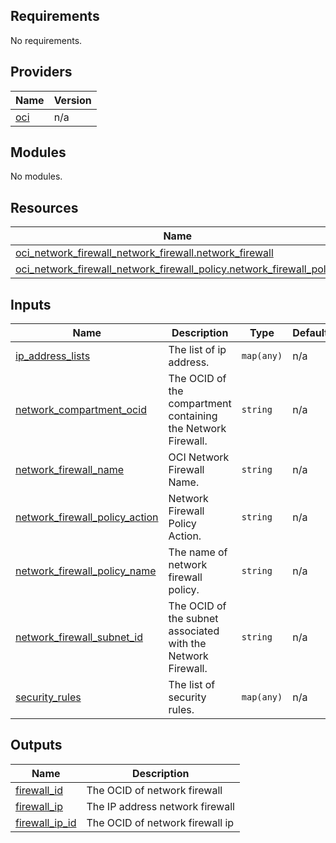 <!-- BEGIN_TF_DOCS -->
## Requirements

No requirements.

## Providers

| Name | Version |
|------|---------|
| <a name="provider_oci"></a> [oci](#provider\_oci) | n/a |

## Modules

No modules.

## Resources

| Name | Type |
|------|------|
| [oci_network_firewall_network_firewall.network_firewall](https://registry.terraform.io/providers/oracle/oci/latest/docs/resources/network_firewall_network_firewall) | resource |
| [oci_network_firewall_network_firewall_policy.network_firewall_policy](https://registry.terraform.io/providers/oracle/oci/latest/docs/resources/network_firewall_network_firewall_policy) | resource |

## Inputs

| Name | Description | Type | Default | Required |
|------|-------------|------|---------|:--------:|
| <a name="input_ip_address_lists"></a> [ip\_address\_lists](#input\_ip\_address\_lists) | The list of ip address. | `map(any)` | n/a | yes |
| <a name="input_network_compartment_ocid"></a> [network\_compartment\_ocid](#input\_network\_compartment\_ocid) | The OCID of the compartment containing the Network Firewall. | `string` | n/a | yes |
| <a name="input_network_firewall_name"></a> [network\_firewall\_name](#input\_network\_firewall\_name) | OCI Network Firewall Name. | `string` | n/a | yes |
| <a name="input_network_firewall_policy_action"></a> [network\_firewall\_policy\_action](#input\_network\_firewall\_policy\_action) | Network Firewall Policy Action. | `string` | n/a | yes |
| <a name="input_network_firewall_policy_name"></a> [network\_firewall\_policy\_name](#input\_network\_firewall\_policy\_name) | The name of network firewall policy. | `string` | n/a | yes |
| <a name="input_network_firewall_subnet_id"></a> [network\_firewall\_subnet\_id](#input\_network\_firewall\_subnet\_id) | The OCID of the subnet associated with the Network Firewall. | `string` | n/a | yes |
| <a name="input_security_rules"></a> [security\_rules](#input\_security\_rules) | The list of security rules. | `map(any)` | n/a | yes |

## Outputs

| Name | Description |
|------|-------------|
| <a name="output_firewall_id"></a> [firewall\_id](#output\_firewall\_id) | The OCID of network firewall |
| <a name="output_firewall_ip"></a> [firewall\_ip](#output\_firewall\_ip) | The IP address network firewall |
| <a name="output_firewall_ip_id"></a> [firewall\_ip\_id](#output\_firewall\_ip\_id) | The OCID of network firewall ip |
<!-- END_TF_DOCS -->